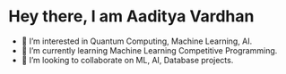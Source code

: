 # Hey there, I am Aaditya Vardhan
- 👀 I’m interested in Quantum Computing, Machine Learning, AI. 
- 🌱 I’m currently learning Machine Learning Competitive Programming.
- 💞️ I’m looking to collaborate on ML, AI, Database projects. 


<!---
intrinsicvardhan/intrinsicvardhan is a ✨ special ✨ repository because its `README.md` (this file) appears on your GitHub profile.
You can click the Preview link to take a look at your changes.
--->
